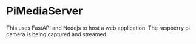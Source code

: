 # PiMediaServer
This uses FastAPI and Nodejs to host a web application. The raspberry pi camera is being captured and streamed.
